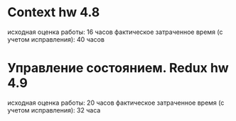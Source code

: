 # Context hw 4.8
исходная оценка работы: 16 часов
фактическое затраченное время (с учетом исправления): 40 часов

# Управление состоянием. Redux hw 4.9
исходная оценка работы: 20 часов
фактическое затраченное время (с учетом исправления): 32 часa
